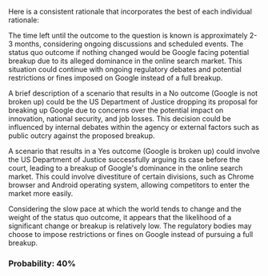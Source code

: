Here is a consistent rationale that incorporates the best of each individual rationale:

The time left until the outcome to the question is known is approximately 2-3 months, considering ongoing discussions and scheduled events. The status quo outcome if nothing changed would be Google facing potential breakup due to its alleged dominance in the online search market. This situation could continue with ongoing regulatory debates and potential restrictions or fines imposed on Google instead of a full breakup.

A brief description of a scenario that results in a No outcome (Google is not broken up) could be the US Department of Justice dropping its proposal for breaking up Google due to concerns over the potential impact on innovation, national security, and job losses. This decision could be influenced by internal debates within the agency or external factors such as public outcry against the proposed breakup.

A scenario that results in a Yes outcome (Google is broken up) could involve the US Department of Justice successfully arguing its case before the court, leading to a breakup of Google's dominance in the online search market. This could involve divestiture of certain divisions, such as Chrome browser and Android operating system, allowing competitors to enter the market more easily.

Considering the slow pace at which the world tends to change and the weight of the status quo outcome, it appears that the likelihood of a significant change or breakup is relatively low. The regulatory bodies may choose to impose restrictions or fines on Google instead of pursuing a full breakup.

### Probability: 40%